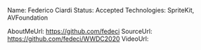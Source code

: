 Name: Federico Ciardi
Status: Accepted
Technologies: SpriteKit, AVFoundation

AboutMeUrl: https://github.com/fedeci
SourceUrl: https://github.com/fedeci/WWDC2020
VideoUrl: 

<!---
EXAMPLE
Name: John Appleseed
Status: Submitted <or> Winner <or> Distinguished <or> Rejected
Technologies: SwiftUI, RealityKit, CoreGraphic

AboutMeUrl: https://linkedin.com/in/johnappleseed
SourceUrl: https://github.com/johnappleseed/wwdc2025
VideoUrl: https://youtu.be/ABCDE123456
-->
